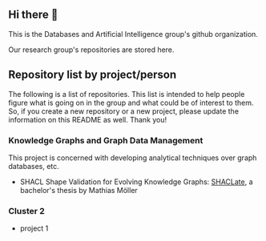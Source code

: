 ## Hi there 👋

This is the Databases and Artificial Intelligence group's github organization.

Our research group's repositories are stored here.

## Repository list by project/person

The following is a list of repositories. This list is intended to help people figure what is going on in the group and what could be of interest to them. So, if you create a new repository or a new project, please update the information on this README as well. Thank you!

### Knowledge Graphs and Graph Data Management

This project is concerned with developing analytical techniques over graph databases, etc.
* SHACL Shape Validation for Evolving Knowledge Graphs: [SHACLate](https://github.com/dbai-tuw/SHACLate/), a bachelor's thesis by Mathias Möller


### Cluster 2
* project 1
